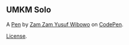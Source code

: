 UMKM Solo
---------


A [Pen](https://codepen.io/yusuf8386/pen/QWBPwEZ) by [Zam Zam Yusuf Wibowo](https://codepen.io/yusuf8386) on [CodePen](https://codepen.io).

[License](https://codepen.io/license/pen/QWBPwEZ).